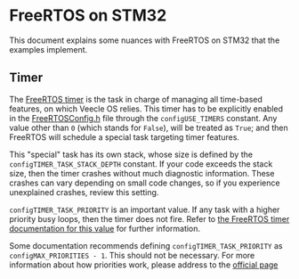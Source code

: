 # FreeRTOS on STM32

This document explains some nuances with FreeRTOS on STM32 that the examples implement.

## Timer

The [FreeRTOS timer][FreeRTOS-Timer] is the task in charge of managing all time-based features, on which Veecle OS relies.
This timer has to be explicitly enabled in the [FreeRTOSConfig.h](../FreeRTOSConfig.h) file through the `configUSE_TIMERS` constant.
Any value other than `0` (which stands for `False`), will be treated as `True`; and then FreeRTOS will schedule a special task targeting timer features.

This "special" task has its own stack, whose size is defined by the `configTIMER_TASK_STACK_DEPTH` constant.
If your code exceeds the stack size, then the timer crashes without much diagnostic information.
These crashes can vary depending on small code changes, so if you experience unexplained crashes, review this setting.

`configTIMER_TASK_PRIORITY` is an important value.
If any task with a higher priority busy loops, then the timer does not fire.
Refer to [the FreeRTOS timer documentation for this value][FreeRTOS-Timer] for further information.

Some documentation recommends defining `configTIMER_TASK_PRIORITY` as `configMAX_PRIORITIES - 1`.
This should not be necessary.
For more information about how priorities work, please address to the [official page][FreeRTOS-priorities]

[FreeRTOS-Timer]: https://www.freertos.org/Documentation/02-Kernel/02-Kernel-features/05-Software-timers/03-Timer-daemon-configuration

[FreeRTOS-priorities]: https://www.freertos.org/Documentation/02-Kernel/02-Kernel-features/01-Tasks-and-co-routines/03-Task-priorities
